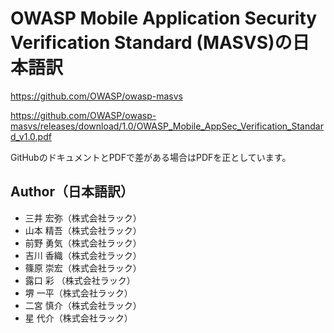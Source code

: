 # OWASP Mobile Application Security Verification Standard (MASVS)の日本語訳

https://github.com/OWASP/owasp-masvs

https://github.com/OWASP/owasp-masvs/releases/download/1.0/OWASP_Mobile_AppSec_Verification_Standard_v1.0.pdf

GitHubのドキュメントとPDFで差がある場合はPDFを正としています。


## Author（日本語訳）
 - 三井  宏弥（株式会社ラック）
 - 山本  精吾（株式会社ラック）
 - 前野  勇気（株式会社ラック） 
 - 吉川  香織（株式会社ラック）
 - 篠原  崇宏（株式会社ラック）
 - 露口  彩  （株式会社ラック）
 - 堺    一平（株式会社ラック）
 - 二宮  慎介（株式会社ラック）
 - 星    代介（株式会社ラック）
